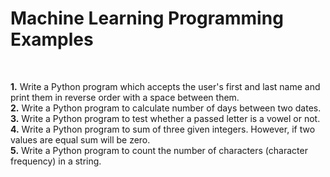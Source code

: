 # Machine Learning Programming Examples
<br>

<b>1.</b> Write a Python program which accepts the user's first and last name and print them in reverse order with a space between them.<br>
<b>2.</b> Write a Python program to calculate number of days between two dates.<br>
<b>3.</b> Write a Python program to test whether a passed letter is a vowel or not.<br>
<b>4.</b> Write a Python program to sum of three given integers. However, if two values are equal sum will be zero.<br>
<b>5.</b> Write a Python program to count the number of characters (character frequency) in a string.
